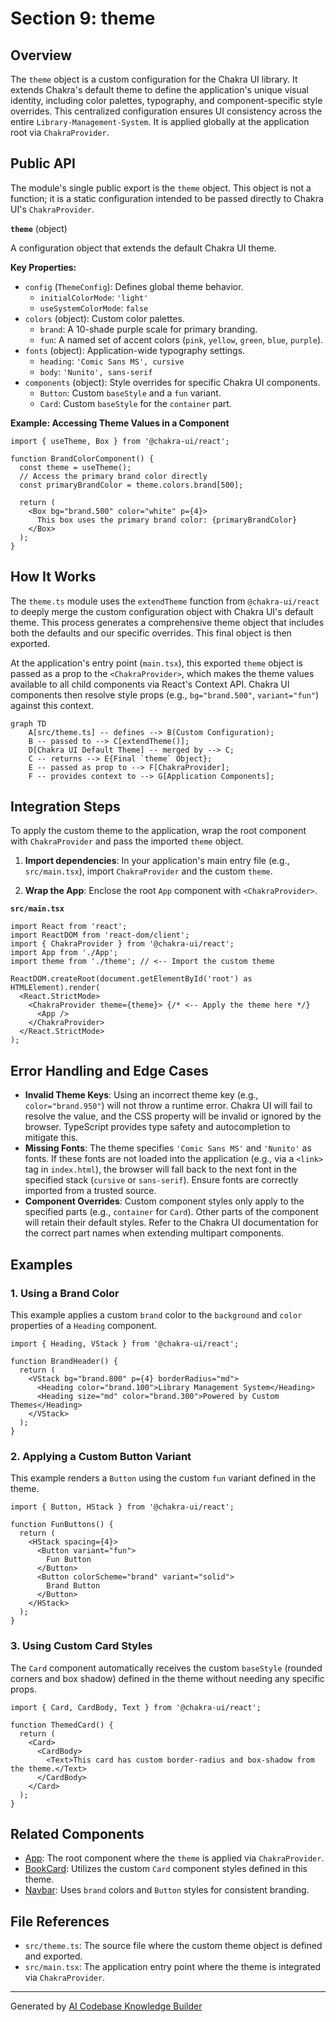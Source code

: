 # Section 9: theme

## Overview

The `theme` object is a custom configuration for the Chakra UI library. It extends Chakra's default theme to define the application's unique visual identity, including color palettes, typography, and component-specific style overrides. This centralized configuration ensures UI consistency across the entire `Library-Management-System`. It is applied globally at the application root via `ChakraProvider`.

## Public API

The module's single public export is the `theme` object. This object is not a function; it is a static configuration intended to be passed directly to Chakra UI's `ChakraProvider`.

**`theme`** (object)

A configuration object that extends the default Chakra UI theme.

**Key Properties:**

- `config` (`ThemeConfig`): Defines global theme behavior.
  - `initialColorMode`: `'light'`
  - `useSystemColorMode`: `false`
- `colors` (object): Custom color palettes.
  - `brand`: A 10-shade purple scale for primary branding.
  - `fun`: A named set of accent colors (`pink`, `yellow`, `green`, `blue`, `purple`).
- `fonts` (object): Application-wide typography settings.
  - `heading`: `'Comic Sans MS', cursive`
  - `body`: `'Nunito', sans-serif`
- `components` (object): Style overrides for specific Chakra UI components.
  - `Button`: Custom `baseStyle` and a `fun` variant.
  - `Card`: Custom `baseStyle` for the `container` part.

**Example: Accessing Theme Values in a Component**

```tsx
import { useTheme, Box } from '@chakra-ui/react';

function BrandColorComponent() {
  const theme = useTheme();
  // Access the primary brand color directly
  const primaryBrandColor = theme.colors.brand[500];

  return (
    <Box bg="brand.500" color="white" p={4}>
      This box uses the primary brand color: {primaryBrandColor}
    </Box>
  );
}
```

## How It Works

The `theme.ts` module uses the `extendTheme` function from `@chakra-ui/react` to deeply merge the custom configuration object with Chakra UI's default theme. This process generates a comprehensive theme object that includes both the defaults and our specific overrides. This final object is then exported.

At the application's entry point (`main.tsx`), this exported `theme` object is passed as a prop to the `<ChakraProvider>`, which makes the theme values available to all child components via React's Context API. Chakra UI components then resolve style props (e.g., `bg="brand.500"`, `variant="fun"`) against this context.

```mermaid
graph TD
    A[src/theme.ts] -- defines --> B(Custom Configuration);
    B -- passed to --> C[extendTheme()];
    D[Chakra UI Default Theme] -- merged by --> C;
    C -- returns --> E{Final `theme` Object};
    E -- passed as prop to --> F[ChakraProvider];
    F -- provides context to --> G[Application Components];
```

## Integration Steps

To apply the custom theme to the application, wrap the root component with `ChakraProvider` and pass the imported `theme` object.

1.  **Import dependencies**: In your application's main entry file (e.g., `src/main.tsx`), import `ChakraProvider` and the custom `theme`.

2.  **Wrap the App**: Enclose the root `App` component with `<ChakraProvider>`.

**`src/main.tsx`**
```tsx
import React from 'react';
import ReactDOM from 'react-dom/client';
import { ChakraProvider } from '@chakra-ui/react';
import App from './App';
import theme from './theme'; // <-- Import the custom theme

ReactDOM.createRoot(document.getElementById('root') as HTMLElement).render(
  <React.StrictMode>
    <ChakraProvider theme={theme}> {/* <-- Apply the theme here */}
      <App />
    </ChakraProvider>
  </React.StrictMode>
);
```

## Error Handling and Edge Cases

-   **Invalid Theme Keys**: Using an incorrect theme key (e.g., `color="brand.950"`) will not throw a runtime error. Chakra UI will fail to resolve the value, and the CSS property will be invalid or ignored by the browser. TypeScript provides type safety and autocompletion to mitigate this.
-   **Missing Fonts**: The theme specifies `'Comic Sans MS'` and `'Nunito'` as fonts. If these fonts are not loaded into the application (e.g., via a `<link>` tag in `index.html`), the browser will fall back to the next font in the specified stack (`cursive` or `sans-serif`). Ensure fonts are correctly imported from a trusted source.
-   **Component Overrides**: Custom component styles only apply to the specified parts (e.g., `container` for `Card`). Other parts of the component will retain their default styles. Refer to the Chakra UI documentation for the correct part names when extending multipart components.

## Examples

### 1. Using a Brand Color

This example applies a custom `brand` color to the `background` and `color` properties of a `Heading` component.

```tsx
import { Heading, VStack } from '@chakra-ui/react';

function BrandHeader() {
  return (
    <VStack bg="brand.800" p={4} borderRadius="md">
      <Heading color="brand.100">Library Management System</Heading>
      <Heading size="md" color="brand.300">Powered by Custom Themes</Heading>
    </VStack>
  );
}
```

### 2. Applying a Custom Button Variant

This example renders a `Button` using the custom `fun` variant defined in the theme.

```tsx
import { Button, HStack } from '@chakra-ui/react';

function FunButtons() {
  return (
    <HStack spacing={4}>
      <Button variant="fun">
        Fun Button
      </Button>
      <Button colorScheme="brand" variant="solid">
        Brand Button
      </Button>
    </HStack>
  );
}
```

### 3. Using Custom Card Styles

The `Card` component automatically receives the custom `baseStyle` (rounded corners and box shadow) defined in the theme without needing any specific props.

```tsx
import { Card, CardBody, Text } from '@chakra-ui/react';

function ThemedCard() {
  return (
    <Card>
      <CardBody>
        <Text>This card has custom border-radius and box-shadow from the theme.</Text>
      </CardBody>
    </Card>
  );
}
```

## Related Components

-   [App](01_app.md): The root component where the `theme` is applied via `ChakraProvider`.
-   [BookCard](08_bookcard.md): Utilizes the custom `Card` component styles defined in this theme.
-   [Navbar](03_navbar.md): Uses `brand` colors and `Button` styles for consistent branding.

## File References

-   `src/theme.ts`: The source file where the custom theme object is defined and exported.
-   `src/main.tsx`: The application entry point where the theme is integrated via `ChakraProvider`.

---

Generated by [AI Codebase Knowledge Builder](https://github.com/The-Pocket/Tutorial-Codebase-Knowledge)